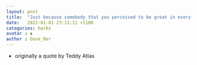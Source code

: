 ```yaml
---
layout: post
title:  "Just because somebody that you perceived to be great in every area, you find to weak in certain areas, doesn’t mean that they can’t still be what they were to you, it’s something that can be understood or forgiven."
date:   2022-01-01 23:11:11 +1100
categories: hacks
avatar : ♞
author : Dave_Der
---
```


- originally a quote by Teddy Atlas